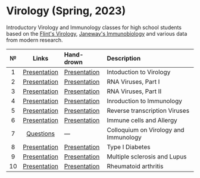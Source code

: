 # Virology (Spring, 2023)

Introductory Virology and Immunology classes for high school students based on the [Flint's Virology](https://disk.yandex.ru/i/oszn3EVmHo5XiA), [Janeway's Immunobiology](https://disk.yandex.ru/i/yxtCqMzjfZwCoA) and various data from modern research. 

| № | Links | Hand-drown | Description | 
| :-----: | :-----: | :----- | :----- |
| 1 | [Presentation](https://disk.yandex.ru/i/y-6aFzpSCLH2OQ) | [Presentation](https://disk.yandex.ru/i/JmQtwuPdWpv79w) | Intoduction to Virology |
| 2 | [Presentation](https://disk.yandex.ru/i/2oKhM4T9VedTGA) | [Presentation](https://disk.yandex.ru/i/Eczc0_UlVFwmvg) | RNA Viruses, Part I |
| 3 | [Presentation](https://disk.yandex.ru/i/7uxc6d2qYDvbEg) | [Presentation](https://disk.yandex.ru/i/BrJcinLUO3Zl3A) | RNA Viruses, Part II |
| 4 | [Presentation](https://disk.yandex.ru/i/DAn8N-Ey7BORqQ) | [Presentation](https://disk.yandex.ru/i/jN07K7vCameGFw) | Inroduction to Immunology |
| 5 | [Presentation](https://disk.yandex.ru/i/Y2hsZiYkIa60Kw) | [Presentation](https://disk.yandex.ru/i/Jm7mVWuxDg8JAQ) | Reverse transcription Viruses |
| 6 | [Presentation](https://disk.yandex.ru/i/VMgwPjqGswCcUg) | [Presentation](https://disk.yandex.ru/i/3Ufszli6izX8sg) | Immune cells and Allergy |
| 7 | [Questions](https://disk.yandex.ru/i/CThPyQLaHm7hSA) | — | Colloquium on Virology and Immunology |
| 8 | [Presentation](https://disk.yandex.ru/i/mRSvkTkKr1yMzw) | [Presentation](https://disk.yandex.ru/i/CjRzkwVLbk4kcQ) | Type I Diabetes |
| 9 | [Presentation](https://disk.yandex.ru/i/j6ac2e0f6KDUJA) | [Presentation](https://disk.yandex.ru/i/jBtkcq7dI3qNbg) | Multiple sclerosis and Lupus |
| 10 | [Presentation](https://disk.yandex.ru/i/vR1VxDwsWYS3ow) | [Presentation](https://disk.yandex.ru/i/vT9ybLgrXMDtRg) | Rheumatoid arthritis |
